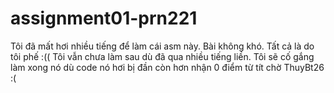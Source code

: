 # assignment01-prn221
Tôi đã mất hơi nhiều tiếng để làm cái asm này. Bài không khó. Tất cả là do tôi phế :((
Tôi vẫn chưa làm sau dù đã qua nhiều tiếng liền. Tôi sẽ cố gắng làm xong nó dù code nó hơi bị đần còn hơn nhận 0 điểm từ tít chờ ThuyBt26 :(
